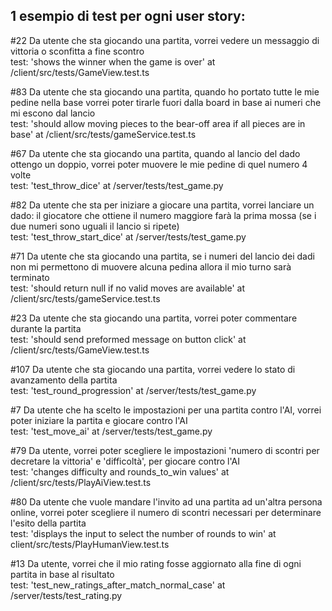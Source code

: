 1 esempio di test per ogni user story:
---

#22 Da utente che sta giocando una partita, vorrei vedere un messaggio di vittoria o sconfitta a fine scontro\
test: 'shows the winner when the game is over' at /client/src/tests/GameView.test.ts

#83 Da utente che sta giocando una partita, quando ho portato tutte le mie pedine nella base vorrei poter tirarle fuori dalla board in base ai numeri che mi escono dal lancio\
test: 'should allow moving pieces to the bear-off area if all pieces are in base' at /client/src/tests/gameService.test.ts

#67 Da utente che sta giocando una partita, quando al lancio del dado ottengo un doppio, vorrei poter muovere le mie pedine di quel numero 4 volte\
test: 'test_throw_dice' at /server/tests/test_game.py

#82 Da utente che sta per iniziare a giocare una partita, vorrei lanciare un dado: il giocatore che ottiene il numero maggiore farà la prima mossa (se i due numeri sono uguali il lancio si ripete)\
test: 'test_throw_start_dice' at /server/tests/test_game.py

#71 Da utente che sta giocando una partita, se i numeri del lancio dei dadi non mi permettono di muovere alcuna pedina allora il mio turno sarà terminato\
test: 'should return null if no valid moves are available' at /client/src/tests/gameService.test.ts

#23 Da utente che sta giocando una partita, vorrei poter commentare durante la partita\
test: 'should send preformed message on button click' at /client/src/tests/GameView.test.ts

#107 Da utente che sta giocando una partita, vorrei vedere lo stato di avanzamento della partita\
test: 'test_round_progression' at /server/tests/test_game.py

#7 Da utente che ha scelto le impostazioni per una partita contro l'AI, vorrei poter iniziare la partita e giocare contro l'AI\
test: 'test_move_ai' at /server/tests/test_game.py

#79 Da utente, vorrei poter scegliere le impostazioni 'numero di scontri per decretare la vittoria' e 'difficoltà', per giocare contro l'AI\
test: 'changes difficulty and rounds_to_win values' at /client/src/tests/PlayAiView.test.ts

#80 Da utente che vuole mandare l'invito ad una partita ad un'altra persona online, vorrei poter scegliere il numero di scontri necessari per determinare l'esito della partita\
test: 'displays the input to select the number of rounds to win' at client/src/tests/PlayHumanView.test.ts

#13 Da utente, vorrei che il mio rating fosse aggiornato alla fine di ogni partita in base al risultato\
test: 'test_new_ratings_after_match_normal_case' at /server/tests/test_rating.py